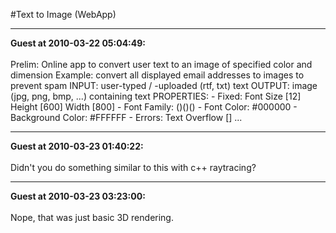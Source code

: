 #Text to Image (WebApp)
<hr>
<b>Guest at 2010-03-22 05:04:49:</b><br /><br />
Prelim:
Online app to convert user text to an image of specified color and dimension
Example: convert all displayed email addresses to images to prevent spam
INPUT: user-typed / -uploaded (rtf, txt) text
OUTPUT: image (jpg, png, bmp, ...) containing text
PROPERTIES:
- Fixed: Font Size [12] Height [600] Width [800]
- Font Family: ()()()
- Font Color: #000000
- Background Color: #FFFFFF
- Errors: Text Overflow [] ...
<hr>
<b>Guest at 2010-03-23 01:40:22:</b><br /><br />Didn't you do something similar to this with c++ raytracing?<hr>
<b>Guest at 2010-03-23 03:23:00:</b><br /><br />Nope, that was just basic 3D rendering.
